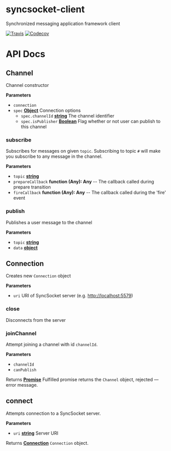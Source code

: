 # syncsocket-client

Synchronized messaging application framework client

[![Travis](https://img.shields.io/travis/woyorus/syncsocket-client.svg?maxAge=2592000)]() [![Codecov](https://img.shields.io/codecov/c/github/woyorus/syncsocket-client.svg?maxAge=2592000)]()


# API Docs

## Channel

Channel constructor

**Parameters**

-   `connection`  
-   `spec` **[Object](https://developer.mozilla.org/en-US/docs/Web/JavaScript/Reference/Global_Objects/Object)** Connection options
    -   `spec.channelId` **[string](https://developer.mozilla.org/en-US/docs/Web/JavaScript/Reference/Global_Objects/String)** The channel identifier
    -   `spec.isPublisher` **[Boolean](https://developer.mozilla.org/en-US/docs/Web/JavaScript/Reference/Global_Objects/Boolean)** Flag whether or not user can publish to this channel

### subscribe

Subscribes for messages on given `topic`.
Subscribing to topic `#` will make you subscribe to any message in the channel.

**Parameters**

-   `topic` **[string](https://developer.mozilla.org/en-US/docs/Web/JavaScript/Reference/Global_Objects/String)** 
-   `prepareCallback` **function (Any): Any** \-- The callback called during prepare transition
-   `fireCallback` **function (Any): Any** \-- The callback called during the 'fire' event

### publish

Publishes a user message to the channel

**Parameters**

-   `topic` **[string](https://developer.mozilla.org/en-US/docs/Web/JavaScript/Reference/Global_Objects/String)** 
-   `data` **[object](https://developer.mozilla.org/en-US/docs/Web/JavaScript/Reference/Global_Objects/Object)** 

## Connection

Creates new `Connection` object

**Parameters**

-   `uri`  URI of SyncSocket server (e.g. <http://localhost:5579>)

### close

Disconnects from the server

### joinChannel

Attempt joining a channel with id `channelId`.

**Parameters**

-   `channelId`  
-   `canPublish`  

Returns **[Promise](https://developer.mozilla.org/en-US/docs/Web/JavaScript/Reference/Global_Objects/Promise)** Fulfilled promise returns the `Channel` object, rejected — error message.

## connect

Attempts connection to a SyncSocket server.

**Parameters**

-   `uri` **[string](https://developer.mozilla.org/en-US/docs/Web/JavaScript/Reference/Global_Objects/String)** Server URI

Returns **[Connection](#connection)** `Connection` object.
